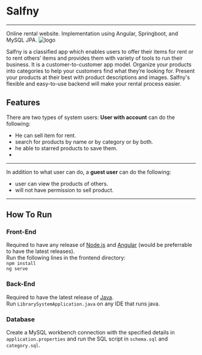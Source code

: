 # Salfny
---
Online rental website. Implementation using Angular, Springboot, and MySQL JPA.
![logo](https://user-images.githubusercontent.com/77025553/209586849-10f38728-ca0b-44da-83cc-23b1945aeb04.png)

Salfny is a classified app which enables users to offer their items for
rent or to rent others’ items and provides them with variety of tools to
run their business. It is a customer-to-customer app model. Organize
your products into categories to help your customers find what they’re
looking for. Present your products at their best with product
descriptions and images. Salfny's flexible and easy-to-use backend will
make your rental process easier.





## Features
There are two types of system users: **User with account** can do the following:
  - He can sell item for rent.
  - search for products by name or by category or by both.
  -  he able to starred products to save them.
  -   
  
---
In addition to what user can do, a **guest user** can do the following:
  - user can view the products of others.
  - will not have permission to sell product.

---
## How To Run
### Front-End
Required to have any release of [Node.js](https://nodejs.org/en/download/) and [Angular](https://angular.io/quick-start) (would be preferrable to have the latest releases).\
Run the following lines in the frontend directory:\
`npm install`\
`ng serve`
### Back-End
Required to have the latest release of [Java](https://www.java.com/en/download/).\
Run `LibrarySystemApplication.java` on any IDE that runs java.
### Database
Create a MySQL workbench connection with the specified details in `application.properties` and run the SQL script in `schema.sql` and `category.sql`.

 
